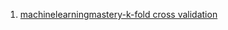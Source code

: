 1. <a href="https://machinelearningmastery.com/k-fold-cross-validation/">machinelearningmastery-k-fold cross validation</a>
